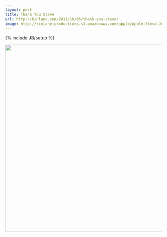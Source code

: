 ```yaml
---
layout: post
title: Thank You Steve
url: http://kinlane.com/2011/10/05/thank-you-steve/
image: http://kinlane-productions.s3.amazonaws.com/apple/Apple-Steve-Jobs.png
---
```

{% include JB/setup %}
<p>
     <a href="http://www.apple.com/stevejobs/"><img src="http://kinlane-productions.s3.amazonaws.com/apple/Apple-Steve-Jobs.png"  width="600" align="center" /></a>
</p>